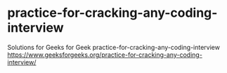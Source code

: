 # practice-for-cracking-any-coding-interview
Solutions for Geeks for Geek practice-for-cracking-any-coding-interview https://www.geeksforgeeks.org/practice-for-cracking-any-coding-interview/
